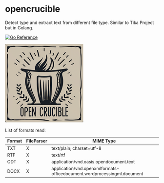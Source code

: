 # opencrucible
Detect type and extract text from different file type. Similar to Tika Project but in Golang.

[![Go Reference](https://pkg.go.dev/badge/github.com/vytek/opencrucible.svg)](https://pkg.go.dev/github.com/vytek/opencrucible)

![Logo OpenCrucible](https://github.com/Vytek/opencrucible/blob/main/doc/OpenCrucibleLogoResize.png)

List of formats read:

| Format  | FileParser | MIME Type |
| ------------- | ------------- | ------------- |
| TXT | X  | text/plain; charset=utf-8 |
| RTF | X | text/rtf |
| ODT | X | application/vnd.oasis.opendocument.text |
| DOCX  | X  | application/vnd.openxmlformats-officedocument.wordprocessingml.document |
